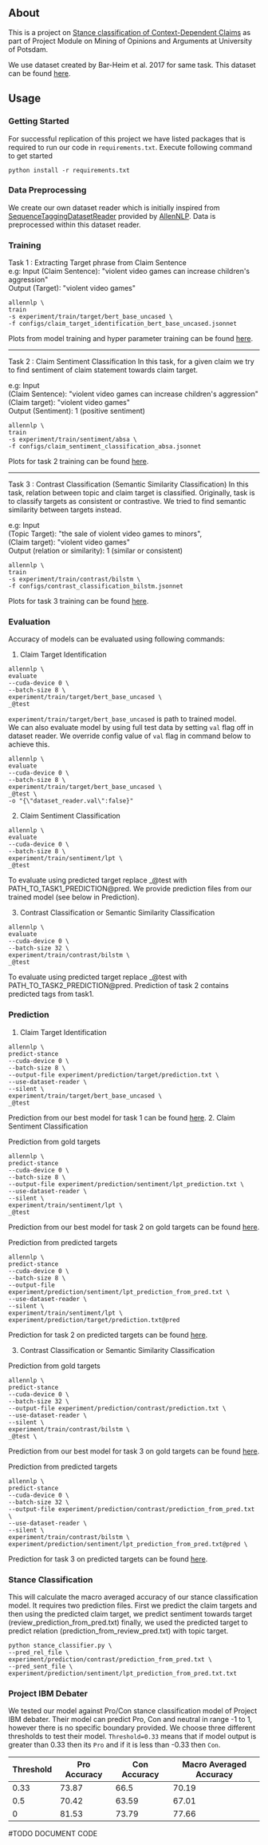 ## About

This is a project on [Stance classification of Context-Dependent
Claims](https://aclanthology.org/E17-1024.pdf) as part of 
Project Module on Mining of Opinions and Arguments at University of Potsdam.

We use dataset created by Bar-Heim et al. 2017 for same task. This dataset
can be found [here](https://research.ibm.com/haifa/dept/vst/files/IBM_Debater_(R)_CS_EACL-2017.v1.zip).
## Usage

### Getting Started

For successful replication of this project we have listed packages that is required to
run our code in `requirements.txt`. Execute following command to get started
```
python install -r requirements.txt
``` 

### Data Preprocessing
We create our own dataset reader which is initially inspired from [SequenceTaggingDatasetReader](https://docs.allennlp.org/main/api/data/dataset_readers/sequence_tagging/)
provided by [AllenNLP](https://allennlp.org). Data is preprocessed within this dataset reader.

### Training
Task 1 : Extracting Target phrase from Claim Sentence  
e.g: 
Input (Claim Sentence): "violent video games can increase children's aggression"  
Output (Target): "violent video games"
```
allennlp \
train
-s experiment/train/target/bert_base_uncased \
-f configs/claim_target_identification_bert_base_uncased.jsonnet

```
Plots from model training and hyper parameter training can be 
found [here](experiment/train/target).
<hr>
Task 2 : Claim Sentiment Classification  
In this task, for a given claim we try to find sentiment 
of claim statement towards claim target.

e.g: Input  
(Claim Sentence): "violent video games can increase 
children's aggression"  
(Claim target): "violent 
video games"  
Output (Sentiment): 1 (positive sentiment)

```
allennlp \
train
-s experiment/train/sentiment/absa \
-f configs/claim_sentiment_classification_absa.jsonnet

```
Plots for task 2 training can be found [here](experiment/train/sentiment).
<hr>
Task 3 : Contrast Classification (Semantic Similarity Classification)  
In this task, relation between topic and claim target is
classified. Originally, task is to classify 
targets as consistent or contrastive. We tried to find 
semantic similarity between targets instead.

e.g: Input  
(Topic Target): "the sale of violent video games to minors",  
(Claim target): "violent 
video games"  
Output (relation or similarity): 1 (similar or consistent)

```
allennlp \
train
-s experiment/train/contrast/bilstm \
-f configs/contrast_classification_bilstm.jsonnet

```
Plots for task 3 training can be found [here](experiment/train/contrast).


### Evaluation

Accuracy of models can be evaluated using following 
commands:

1. Claim Target Identification
```
allennlp \
evaluate
--cuda-device 0 \
--batch-size 8 \
experiment/train/target/bert_base_uncased \
_@test
```
`experiment/train/target/bert_base_uncased` is path to trained model.   
We can also evaluate model by using full test data by setting
`val` flag off in dataset reader. We override config value
of `val` flag in command below to achieve this.

```
allennlp \
evaluate
--cuda-device 0 \
--batch-size 8 \
experiment/train/target/bert_base_uncased \
_@test \
-o "{\"dataset_reader.val\":false}"
```

2. Claim Sentiment Classification

```
allennlp \
evaluate
--cuda-device 0 \
--batch-size 8 \
experiment/train/sentiment/lpt \
_@test
```
To evaluate using predicted target replace _@test with 
PATH_TO_TASK1_PREDICTION@pred. We provide prediction files
from our trained model (see below in Prediction).

3. Contrast Classification or Semantic Similarity Classification

```
allennlp \
evaluate
--cuda-device 0 \
--batch-size 32 \
experiment/train/contrast/bilstm \
_@test
```
To evaluate using predicted target replace _@test with 
PATH_TO_TASK2_PREDICTION@pred. Prediction of task 2 contains
predicted tags from task1. 

### Prediction


1. Claim Target Identification
```
allennlp \
predict-stance
--cuda-device 0 \
--batch-size 8 \
--output-file experiment/prediction/target/prediction.txt \
--use-dataset-reader \
--silent \
experiment/train/target/bert_base_uncased \
_@test
```

Prediction from our best model for task 1 can be found [here](experiment/prediction/target/prediction.txt).
2. Claim Sentiment Classification

Prediction from gold targets
```
allennlp \
predict-stance
--cuda-device 0 \
--batch-size 8 \
--output-file experiment/prediction/sentiment/lpt_prediction.txt \
--use-dataset-reader \
--silent \
experiment/train/sentiment/lpt \
_@test
```
Prediction from our best model for task 2 on gold targets can be found [here](experiment/prediction/sentiment/lpt_prediction.txt).

Prediction from predicted targets
```
allennlp \
predict-stance
--cuda-device 0 \
--batch-size 8 \
--output-file experiment/prediction/sentiment/lpt_prediction_from_pred.txt \
--use-dataset-reader \
--silent \
experiment/train/sentiment/lpt \
experiment/prediction/target/prediction.txt@pred
```
Prediction for task 2 on predicted targets can be found [here](experiment/prediction/sentiment/lpt_prediction_from_pred.txt).

3. Contrast Classification or Semantic Similarity Classification

Prediction from gold targets
```
allennlp \
predict-stance
--cuda-device 0 \
--batch-size 32 \
--output-file experiment/prediction/contrast/prediction.txt \
--use-dataset-reader \
--silent \
experiment/train/contrast/bilstm \
_@test \
```
Prediction from our best model for task 3 on gold targets can be found [here](experiment/prediction/contrast/prediction.txt).

Prediction from predicted targets

```
allennlp \
predict-stance
--cuda-device 0 \
--batch-size 32 \
--output-file experiment/prediction/contrast/prediction_from_pred.txt \
--use-dataset-reader \
--silent \
experiment/train/contrast/bilstm \
experiment/prediction/sentiment/lpt_prediction_from_pred.txt@pred \
```
Prediction for task 3 on predicted targets can be found [here](experiment/prediction/contrast/prediction_from_pred.txt).


### Stance Classification
This will calculate the macro averaged accuracy of our stance classification model. It requires 
two prediction files. First we predict the claim targets and then using the predicted 
claim target, we predict sentiment towards target (review_prediction_from_pred.txt)
finally, we used the predicted target to predict relation
(prediction_from_review_pred.txt) with topic target.

```
python stance_classifier.py \
--pred_rel_file \
experiment/prediction/contrast/prediction_from_pred.txt \
--pred_sent_file \
experiment/prediction/sentiment/lpt_prediction_from_pred.txt.txt
```

### Project IBM Debater

We tested our model against Pro/Con stance classification
model of Project IBM debater. Their model can predict Pro,
Con and neutral in range -1 to 1, however there is no specific 
boundary provided. We choose three different thresholds to test their model.
`Threshold=0.33` means that if model output is greater than 0.33 then its 
`Pro` and if it is less than -0.33 then `Con`.


| Threshold | Pro Accuracy | Con Accuracy | Macro Averaged Accuracy |
|-----------|--------------|--------------|-------------------------|
| 0.33      | 73.87        | 66.5         | 70.19                   |
| 0.5       | 70.42        | 63.59        | 67.01                   |
| 0         | 81.53        | 73.79        | 77.66                   |

#TODO DOCUMENT CODE